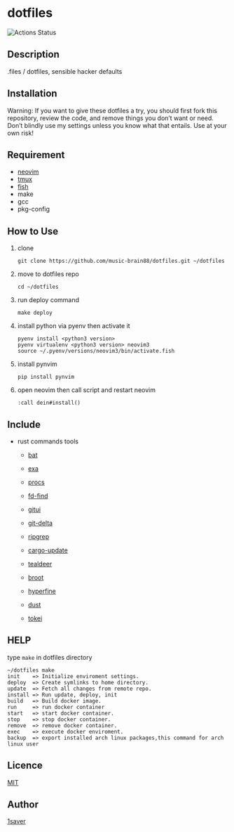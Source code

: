 # dotfiles

![Actions Status](https://github.com/music-brain88/dotfiles/workflows/build/badge.svg)



## Description

 .files / dotfiles,  sensible hacker defaults



## Installation

Warning: If you want to give these dotfiles a try, you should first fork this repository, review the code, and remove things you don’t want or need. Don’t blindly use my settings unless you know what that entails. Use at your own risk!



## Requirement

- [neovim](https://github.com/neovim/neovim/wiki/Installing-Neovim)
- [tmux](https://github.com/tmux/tmux)
- [fish](https://fishshell.com/)
- make
- gcc
- pkg-config



## How to Use

1. clone

   ```shell
   git clone https://github.com/music-brain88/dotfiles.git ~/dotfiles
   ```
   
   


2. move to dotfiles repo

   ```shell
   cd ~/dotfiles
   ```
   
   


3. run deploy command

   ```shell
   make deploy
   ```




4. install python via pyenv then activate it

   ```shell
   pyenv install <python3 version>
   pyenv virtualenv <python3 version> neovim3
   source ~/.pyenv/versions/neovim3/bin/activate.fish
   ```
   
   


5. install pynvim

   ```shell
   pip install pynvim
   ```
   
   


6. open neovim then call script and restart neovim

   ```vimcommand
   :call dein#install()
   ```



## Include

- rust commands tools
  - [bat](https://github.com/sharkdp/bat)
  
  - [exa](https://github.com/ogham/exa)
  
  - [procs](https://github.com/dalance/procs)
  
  - [fd-find](https://github.com/sharkdp/fd#installation)
  
  - [gitui](https://github.com/extrawurst/gitui)
  
  - [git-delta](https://github.com/dandavison/delta)
  
  - [ripgrep](https://github.com/BurntSushi/ripgrep)
  
  - [cargo-update](https://github.com/nabijaczleweli/cargo-update)
  
  - [tealdeer](https://github.com/dbrgn/tealdeer)
  
  - [broot](https://github.com/Canop/broot)
  
  - [hyperfine](https://github.com/sharkdp/hyperfine)
  
  - [dust](https://github.com/bootandy/dust)
  
  - [tokei](https://github.com/XAMPPRocky/tokei)
  
    

## HELP

type `make` in dotfiles directory



```shell
~/dotfiles make
init    => Initialize enviroment settings.
deploy  => Create symlinks to home directory.
update  => Fetch all changes from remote repo.
install => Run update, deploy, init
build   => Build docker image.
run     => run docker container
start   => start docker container.
stop    => stop docker container.
remove  => remove docker container.
exec    => execute docker enviroment.
backup  => export installed arch linux packages,this command for arch linux user
```






## Licence

[MIT](https://github.com/tcnksm/tool/blob/master/LICENCE)

## Author

[1saver](https://github.com/music-brain88/)
